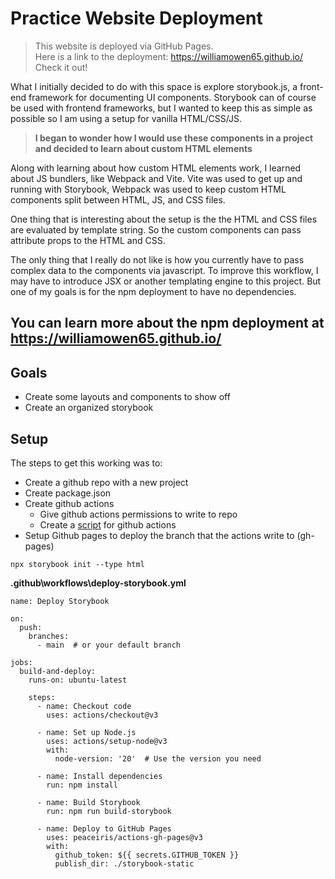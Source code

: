 # Practice Website Deployment

> This website is deployed via GitHub Pages.  
> Here is a link to the deployment: https://williamowen65.github.io/  
> Check it out!

What I initially decided to do with this space is explore storybook.js, a front-end framework for documenting UI components. 
Storybook can of course be used with frontend frameworks, but
I wanted to keep this as simple as possible so I am using a setup for vanilla HTML/CSS/JS.  

> **I began to wonder how I would use these components in a project and decided to learn about custom HTML elements**

Along with learning about how custom HTML elements work, I learned about JS bundlers, like Webpack and Vite. Vite was used to get up and running with Storybook, Webpack was used to keep custom HTML components split between HTML, JS, and CSS files. 

One thing that is interesting about the setup is the the HTML and CSS files are evaluated by template string. So the custom components can pass attribute props to the HTML and CSS.

The only thing that I really do not like is how you currently have to pass complex data to the components via javascript. To improve this workflow, I may have to introduce JSX or another templating engine to this project. But one of my goals is for the npm deployment to have no dependencies. 

You can learn more about the npm deployment at https://williamowen65.github.io/  
--- 

## Goals

- Create some layouts and components to show off 
- Create an organized storybook

## Setup

The steps to get this working was to:

- Create a github repo with a new project
- Create package.json   
- Create github actions
  - Give github actions permissions to write to repo
  - Create a [script](.github/workflows/deploy-storybook.yml) for github actions 
- Setup Github pages to deploy the branch that the actions write to (gh-pages)

```
npx storybook init --type html
```

**.github\workflows\deploy-storybook.yml**
```
name: Deploy Storybook

on:
  push:
    branches:
      - main  # or your default branch 

jobs:
  build-and-deploy:
    runs-on: ubuntu-latest

    steps:
      - name: Checkout code
        uses: actions/checkout@v3

      - name: Set up Node.js
        uses: actions/setup-node@v3
        with:
          node-version: '20'  # Use the version you need

      - name: Install dependencies
        run: npm install

      - name: Build Storybook
        run: npm run build-storybook

      - name: Deploy to GitHub Pages
        uses: peaceiris/actions-gh-pages@v3
        with:
          github_token: ${{ secrets.GITHUB_TOKEN }}
          publish_dir: ./storybook-static

```
